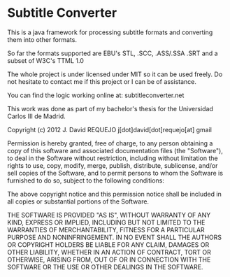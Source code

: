 Subtitle Converter
==================

This is a java framework for processing subtitle formats and converting them into other formats.

So far the formats supported are EBU's STL, .SCC, .ASS/.SSA .SRT and a subset of W3C's TTML 1.0

The whole project is under licensed under MIT so it can be used freely. Do not hesitate to contact me if this project or I can be of assistance.

You can find the logic working online at: subtitleconverter.net

This work was done as part of my bachelor's thesis for the Universidad Carlos III de Madrid.

Copyright (c) 2012 J. David REQUEJO
j[dot]david[dot]requejo[at] gmail

Permission is hereby granted, free of charge, to any person obtaining a copy of this software and associated documentation files (the "Software"), to deal in the Software without restriction, including without limitation the rights to use, copy, modify, merge, publish, distribute, sublicense, and/or sell copies of the Software, and to permit persons to whom the Software is furnished to do so, subject to the following conditions:

The above copyright notice and this permission notice shall be included in all copies or substantial portions of the Software.

THE SOFTWARE IS PROVIDED "AS IS", WITHOUT WARRANTY OF ANY KIND, EXPRESS OR IMPLIED, INCLUDING BUT NOT LIMITED TO THE WARRANTIES OF MERCHANTABILITY, FITNESS FOR A PARTICULAR PURPOSE AND NONINFRINGEMENT. IN NO EVENT SHALL THE AUTHORS OR COPYRIGHT HOLDERS BE LIABLE FOR ANY CLAIM, DAMAGES OR OTHER LIABILITY, WHETHER IN AN ACTION OF CONTRACT, TORT OR OTHERWISE, ARISING FROM, OUT OF OR IN CONNECTION WITH THE SOFTWARE OR THE USE OR OTHER DEALINGS IN THE SOFTWARE.
